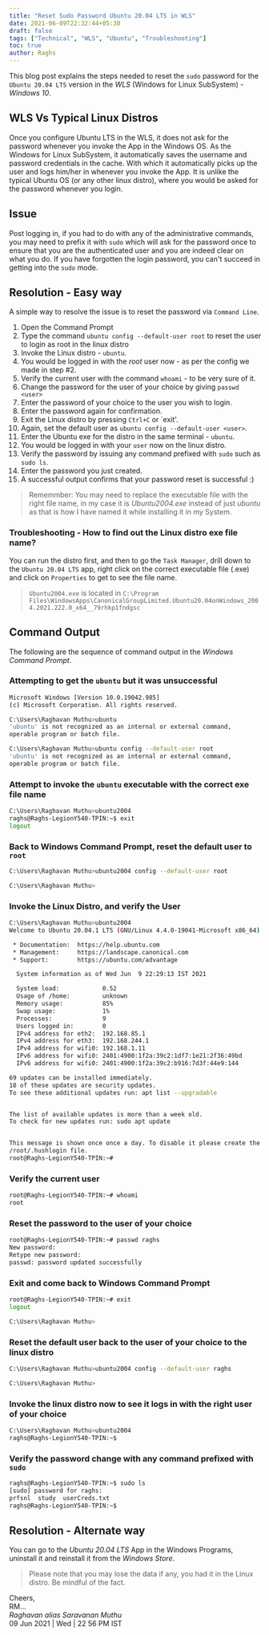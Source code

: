 ```yaml
---
title: "Reset Sudo Password Ubuntu 20.04 LTS in WLS"
date: 2021-06-09T22:32:44+05:30
draft: false
tags: ["Technical", "WLS", "Ubuntu", "Troubleshooting"]
toc: true
author: Raghs
---
```


This blog post explains the steps needed to reset the `sudo` password for the `Ubuntu 20.04 LTS` version 
in the *WLS* (Windows for Linux SubSystem) - *Windows 10*. 

<!--more-->

## WLS Vs Typical Linux Distros 

Once you configure Ubuntu LTS in the WLS, it does not ask for the password whenever you invoke the App in the Windows OS. As the Windows for Linux SubSystem, it automatically saves the username and password credentials in the cache. With which it automatically picks up the user and logs him/her in whenever you invoke the App. It is unlike the typical Ubuntu OS (or any other linux distro), where you would be asked for the password whenever you login. 

## Issue

Post logging in, if you had to do with any of the administrative commands, you may need to prefix it with `sudo` which will ask for the password once to ensure that you are the authenticated user and you are indeed clear on what you do. If you have forgotten the login password, you can't succeed in getting into the `sudo` mode.  

## Resolution - Easy way

A simple way to resolve the issue is to reset the password via `Command Line`. 

1. Open the Command Prompt
2. Type the command `ubuntu config --default-user root` to reset the user to login as root in the linux distro
3. Invoke the Linux distro - `ubuntu`.
4. You would be logged in with the *root* user now - as per the config we made in step #2. 
5. Verify the current user with the command `whoami` - to be very sure of it. 
6. Change the password for the user of your choice by giving `passwd <user>`
7. Enter the password of your choice to the user you wish to login. 
8. Enter the password again for confirmation. 
9. Exit the Linux distro by pressing `Ctrl+C` or `exit'.
10. Again, set the default user as `ubuntu config --default-user <user>`.
11. Enter the Ubuntu exe for the distro in the same terminal - `ubuntu`.
12. You would be logged in with your `user` now on the linux distro. 
13. Verify the password by issuing any command prefixed with `sudo` such as `sudo ls`. 
14. Enter the password you just created. 
15. A successful output confirms that your password reset is successful :) 

> Rememmber: You may need to replace the executable file with the right file name, in my case it is *Ubuntu2004.exe* instead of just *ubuntu* as that is how I have named it while installing it in my System. 

### Troubleshooting - How to find out the Linux distro exe file name?

You can run the distro first, and then to go the `Task Manager`, drill down to the `Ubuntu 20.04 LTS` app, right click on the correct executable file (.exe) and click on `Properties` to get to see the file name. 
   
> `Ubuntu2004.exe` is located in `C:\Program Files\WindowsApps\CanonicalGroupLimited.Ubuntu20.04onWindows_2004.2021.222.0_x64__79rhkp1fndgsc`

## Command Output

The following are the sequence of command output in the *Windows Command Prompt*. 

### Attempting to get the `ubuntu` but it was unsuccessful

```sh
Microsoft Windows [Version 10.0.19042.985]
(c) Microsoft Corporation. All rights reserved.

C:\Users\Raghavan Muthu>ubuntu
'ubuntu' is not recognized as an internal or external command,
operable program or batch file.

C:\Users\Raghavan Muthu>ubuntu config --default-user root
'ubuntu' is not recognized as an internal or external command,
operable program or batch file.
```

### Attempt to invoke the `ubuntu` executable with the correct exe file name

```sh
C:\Users\Raghavan Muthu>ubuntu2004
raghs@Raghs-LegionY540-TPIN:~$ exit
logout
```

### Back to Windows Command Prompt, reset the default user to `root`

```sh
C:\Users\Raghavan Muthu>ubuntu2004 config --default-user root

C:\Users\Raghavan Muthu>
```

### Invoke the Linux Distro, and verify the User

```sh
C:\Users\Raghavan Muthu>ubuntu2004
Welcome to Ubuntu 20.04.1 LTS (GNU/Linux 4.4.0-19041-Microsoft x86_64)

 * Documentation:  https://help.ubuntu.com
 * Management:     https://landscape.canonical.com
 * Support:        https://ubuntu.com/advantage

  System information as of Wed Jun  9 22:29:13 IST 2021

  System load:            0.52
  Usage of /home:         unknown
  Memory usage:           85%
  Swap usage:             1%
  Processes:              9
  Users logged in:        0
  IPv4 address for eth2:  192.168.85.1
  IPv4 address for eth3:  192.168.244.1
  IPv4 address for wifi0: 192.168.1.11
  IPv6 address for wifi0: 2401:4900:1f2a:39c2:1df7:1e21:2f36:49bd
  IPv6 address for wifi0: 2401:4900:1f2a:39c2:b916:7d3f:44e9:144

69 updates can be installed immediately.
18 of these updates are security updates.
To see these additional updates run: apt list --upgradable


The list of available updates is more than a week old.
To check for new updates run: sudo apt update


This message is shown once once a day. To disable it please create the
/root/.hushlogin file.
root@Raghs-LegionY540-TPIN:~#
```

### Verify the current user

```sh
root@Raghs-LegionY540-TPIN:~# whoami
root
```

### Reset the password to the user of your choice 

```sh
root@Raghs-LegionY540-TPIN:~# passwd raghs
New password:
Retype new password:
passwd: password updated successfully
```

### Exit and come back to Windows Command Prompt

```sh
root@Raghs-LegionY540-TPIN:~# exit
logout

C:\Users\Raghavan Muthu>
```

### Reset the default user back to the user of your choice to the linux distro

```sh
C:\Users\Raghavan Muthu>ubuntu2004 config --default-user raghs

C:\Users\Raghavan Muthu>
```

### Invoke the linux distro now to see it logs in with the right user of your choice

```sh
C:\Users\Raghavan Muthu>ubuntu2004
raghs@Raghs-LegionY540-TPIN:~$ 
```

### Verify the password change with any command prefixed with `sudo`

```sh
raghs@Raghs-LegionY540-TPIN:~$ sudo ls
[sudo] password for raghs:
prfsnl  study  userCreds.txt
raghs@Raghs-LegionY540-TPIN:~$
```

## Resolution - Alternate way 

You can go to the *Ubuntu 20.04 LTS* App in the Windows Programs, uninstall it and reinstall it from the *Windows Store*. 

> Please note that you may lose the data if any, you had it in the Linux distro. Be mindful of the fact. 


Cheers,\
RM...\
_Raghavan alias Saravanan Muthu_\
09 Jun 2021 | Wed | 22 56 PM IST
